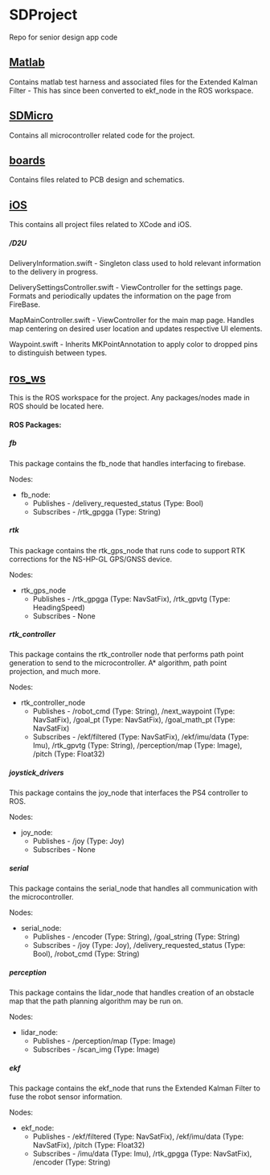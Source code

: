 # **SDProject**

Repo for senior design app code

## <u>Matlab</u>

Contains matlab test harness and associated files for the Extended Kalman Filter - This has since been converted to ekf_node in the ROS workspace.

## <u>SDMicro</u>

Contains all microcontroller related code for the project.

## <u>boards</u>

Contains files related to PCB design and schematics.

## <u>iOS</u>

This contains all project files related to XCode and iOS. 

##### /D2U

DeliveryInformation.swift - Singleton class used to hold relevant information to the delivery in progress.

DeliverySettingsController.swift - ViewController for the settings page. Formats and periodically updates the information on the page from FireBase.

MapMainController.swift - ViewController for the main map page. Handles map centering on desired user location and updates respective UI elements.

Waypoint.swift - Inherits MKPointAnnotation to apply color to dropped pins to distinguish between types.

## <u>ros_ws</u>

This is the ROS workspace for the project. Any packages/nodes made in ROS should be located here.

#### ROS Packages:

##### fb

This package contains the fb_node that handles interfacing to firebase. 

Nodes:

- fb_node: 
  - Publishes - /delivery_requested_status (Type: Bool)
  - Subscribes - /rtk_gpgga (Type: String)

##### rtk

This package contains the rtk_gps_node that runs code to support RTK corrections for the NS-HP-GL GPS/GNSS device. 

Nodes:

- rtk_gps_node
  - Publishes - /rtk_gpgga (Type: NavSatFix), /rtk_gpvtg (Type: HeadingSpeed)
  - Subscribes - None

##### rtk_controller

This package contains the rtk_controller node that performs path point generation to send to the microcontroller. A* algorithm, path point projection, and much more.

Nodes:

- rtk_controller_node
  - Publishes - /robot_cmd (Type: String), /next_waypoint (Type: NavSatFix), /goal_pt (Type: NavSatFix), /goal_math_pt (Type: NavSatFix)
  - Subscribes - /ekf/filtered (Type: NavSatFix), /ekf/imu/data (Type: Imu), /rtk_gpvtg (Type: String), /perception/map (Type: Image), /pitch (Type: Float32) 

##### joystick_drivers

This package contains the joy_node that interfaces the PS4 controller to ROS.

Nodes:

- joy_node: 
  - Publishes - /joy (Type: Joy)
  - Subscribes - None 

##### serial

This package contains the serial_node that handles all communication with the microcontroller.

Nodes:

- serial_node:
  - Publishes - /encoder (Type: String), /goal_string (Type: String)
  - Subscribes - /joy (Type: Joy), /delivery_requested_status (Type: Bool), /robot_cmd (Type: String)

##### perception

This package contains the lidar_node that handles creation of an obstacle map that the path planning algorithm may be run on.

Nodes:
- lidar_node:
  - Publishes - /perception/map (Type: Image)
  - Subscribes - /scan_img (Type: Image)
  
##### ekf

This package contains the ekf_node that runs the Extended Kalman Filter to fuse the robot sensor information.

Nodes:
- ekf_node:
  - Publishes - /ekf/filtered (Type: NavSatFix), /ekf/imu/data (Type: NavSatFix), /pitch (Type: Float32)
  - Subscribes - /imu/data (Type: Imu), /rtk_gpgga (Type: NavSatFix), /encoder (Type: String) 
